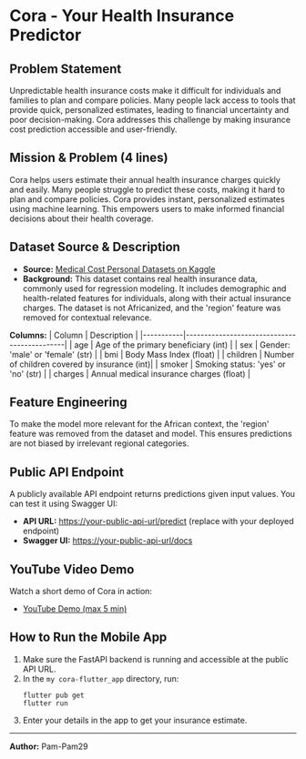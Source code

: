 # Cora - Your Health Insurance Predictor

## Problem Statement
Unpredictable health insurance costs make it difficult for individuals and families to plan and compare policies. Many people lack access to tools that provide quick, personalized estimates, leading to financial uncertainty and poor decision-making. Cora addresses this challenge by making insurance cost prediction accessible and user-friendly.

## Mission & Problem (4 lines)
Cora helps users estimate their annual health insurance charges quickly and easily. Many people struggle to predict these costs, making it hard to plan and compare policies. Cora provides instant, personalized estimates using machine learning. This empowers users to make informed financial decisions about their health coverage.

## Dataset Source & Description
- **Source:** [Medical Cost Personal Datasets on Kaggle](https://www.kaggle.com/datasets/mirichoi0218/insurance)
- **Background:** This dataset contains real health insurance data, commonly used for regression modeling. It includes demographic and health-related features for individuals, along with their actual insurance charges. The dataset is not Africanized, and the 'region' feature was removed for contextual relevance.

**Columns:**
| Column    | Description                                 |
|-----------|---------------------------------------------|
| age       | Age of the primary beneficiary (int)         |
| sex       | Gender: 'male' or 'female' (str)            |
| bmi       | Body Mass Index (float)                      |
| children  | Number of children covered by insurance (int)|
| smoker    | Smoking status: 'yes' or 'no' (str)         |
| charges   | Annual medical insurance charges (float)     |

## Feature Engineering
To make the model more relevant for the African context, the 'region' feature was removed from the dataset and model. This ensures predictions are not biased by irrelevant regional categories.

## Public API Endpoint
A publicly available API endpoint returns predictions given input values. You can test it using Swagger UI:
- **API URL:** [https://your-public-api-url/predict](https://your-public-api-url/predict) (replace with your deployed endpoint)
- **Swagger UI:** [https://your-public-api-url/docs](https://your-public-api-url/docs)

## YouTube Video Demo
Watch a short demo of Cora in action:
- [YouTube Demo (max 5 min)](https://your-youtube-demo-link)

## How to Run the Mobile App
1. Make sure the FastAPI backend is running and accessible at the public API URL.
2. In the `my cora-flutter_app` directory, run:
   ```
   flutter pub get
   flutter run
   ```
3. Enter your details in the app to get your insurance estimate.

---
**Author:** Pam-Pam29

